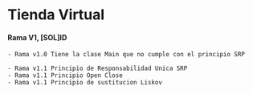 # Tienda Virtual

#### Rama V1, \[SOL\]ID

    - Rama v1.0 Tiene la clase Main que no cumple con el principio SRP

    - Rama v1.1 Principio de Responsabilidad Unica SRP
    - Rama v1.1 Principio Open Close
    - Rama v1.1 Principio de sustitucion Liskov

